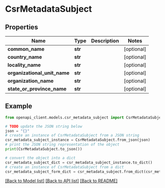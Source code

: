 # CsrMetadataSubject


## Properties

Name | Type | Description | Notes
------------ | ------------- | ------------- | -------------
**common_name** | **str** |  | [optional] 
**country_name** | **str** |  | [optional] 
**locality_name** | **str** |  | [optional] 
**organizational_unit_name** | **str** |  | [optional] 
**organization_name** | **str** |  | [optional] 
**state_or_province_name** | **str** |  | [optional] 

## Example

```python
from openapi_client.models.csr_metadata_subject import CsrMetadataSubject

# TODO update the JSON string below
json = "{}"
# create an instance of CsrMetadataSubject from a JSON string
csr_metadata_subject_instance = CsrMetadataSubject.from_json(json)
# print the JSON string representation of the object
print(CsrMetadataSubject.to_json())

# convert the object into a dict
csr_metadata_subject_dict = csr_metadata_subject_instance.to_dict()
# create an instance of CsrMetadataSubject from a dict
csr_metadata_subject_form_dict = csr_metadata_subject.from_dict(csr_metadata_subject_dict)
```
[[Back to Model list]](../README.md#documentation-for-models) [[Back to API list]](../README.md#documentation-for-api-endpoints) [[Back to README]](../README.md)



